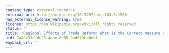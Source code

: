 ```yaml
---
content_type: external-resource
external_url: http://dx.doi.org/10.1257/aer.103.5.1960
has_external_license_warning: true
license: https://en.wikipedia.org/wiki/All_rights_reserved
status: ''
title: 'Regional Effects of Trade Reform: What is the Correct Measure of Liberalization?'
uid: 7a49c33d-de23-4dbe-8c85-9ad379be8ebf
wayback_url: ''
---
```

